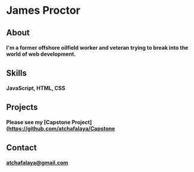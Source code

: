 # James Proctor

## About
#### I'm a former offshore oilfield worker and veteran trying to break into the world of web development. 

## Skills
#### JavaScript, HTML, CSS

## Projects
#### Please see my [Capstone Project](https://github.com/atchafalaya/Capstone 

## Contact
#### atchafalaya@gmail.com

<!--
**atchafalaya/atchafalaya** is a ✨ _special_ ✨ repository because its `README.md` (this file) appears on your GitHub profile.


Here are some ideas to get you started:

- 🔭 I’m currently working on ...
- 🌱 I’m currently learning ...
- 👯 I’m looking to collaborate on ...
- 🤔 I’m looking for help with ...
- 💬 Ask me about ...
- 📫 How to reach me: ...
- 😄 Pronouns: ...
- ⚡ Fun fact: ...
-->
